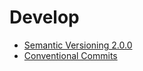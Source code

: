 # Develop

* [Semantic Versioning 2.0.0](https://semver.org)
* [Conventional Commits](https://www.conventionalcommits.org/)

